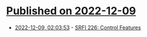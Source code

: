 # [Published on 2022-12-09](index.md)

* [2022-12-09, 02:03:53](https://news.ycombinator.com/item?id=33916475) - [SRFI 226: Control Features](https://srfi.schemers.org/srfi-226/srfi-226.html)
